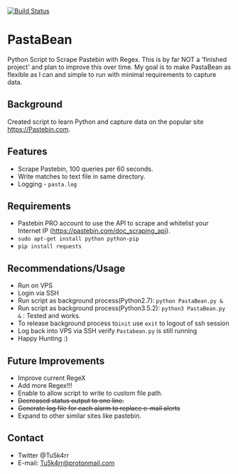 [![Build Status](https://travis-ci.com/Tu5k4rr/PastaBean.svg?branch=master)](https://travis-ci.com/Tu5k4rr/PastaBean)
# PastaBean
Python Script to Scrape Pastebin with Regex. This is by far  NOT a 'finished project' and plan to improve this over time.
My goal is to make PastaBean as flexible as I can and simple to run with minimal requirements to capture data.

## Background
Created script to learn Python and capture data on the popular site https://Pastebin.com.

## Features
- Scrape Pastebin, 100 queries per 60 seconds.
- Write matches to text file in same directory.
- Logging  - `pasta.log`

## Requirements
- Pastebin PRO account to use the API to scrape and whitelist your Internet IP (https://pastebin.com/doc_scraping_api).
- `sudo apt-get install python python-pip`
- `pip install requests`

## Recommendations/Usage
- Run on VPS
- Login via SSH
- Run script as background process(Python2.7): `python PastaBean.py &`
- Run script as background process(Python3.5.2): `python3 PastaBean.py &` : Tested and works.
- To release background process to`init` use `exit` to logout of ssh session
- Log back into VPS via SSH verify `Pastabean.py` is still running 
- Happy Hunting :)

## Future Improvements 
- Improve current RegeX
- Add more Regex!!!
- Enable to allow script to write to custom file path.
- ~~Decreased status output to one line.~~
- ~~Generate log file for each alarm to replace e-mail alerts~~
- Expand to other similar sites like pastebin.



## Contact
- Twitter @Tu5k4rr
- E-mail: Tu5k4rr@protonmail.com


